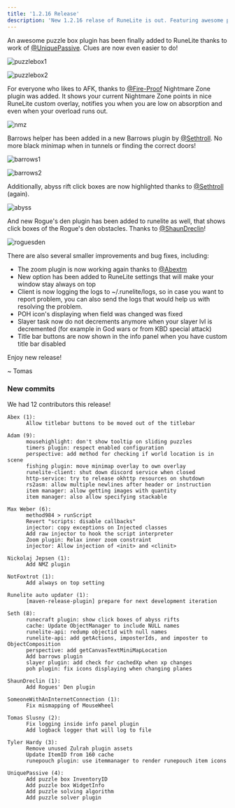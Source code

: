 ```yaml
---
title: '1.2.16 Release'
description: 'New 1.2.16 relase of RuneLite is out. Featuring awesome puzzle box solver!'
---
```


An awesome puzzle box plugin has been finally added to RuneLite thanks to work of
[@UniquePassive](https://github.com/UniquePassive). Clues are now even easier to do!

![puzzlebox1](/img/blog/1.2.16-Release/puzzlebox1.png)

![puzzlebox2](/img/blog/1.2.16-Release/puzzlebox2.png)

For everyone who likes to AFK, thanks to [@Fire-Proof](https://github.com/Fire-Proof)
Nightmare Zone plugin was added. It shows your current Nightmare Zone points in nice
RuneLite custom overlay, notifies you when you are low on absorption and even when
your overload runs out.

![nmz](/img/blog/1.2.16-Release/nmz.png)

Barrows helper has been added in a new Barrows plugin by [@Sethtroll](https://github.com/Sethtroll).
No more black minimap when in tunnels or finding the correct doors!

![barrows1](/img/blog/1.2.16-Release/barrows1.png)

![barrows2](/img/blog/1.2.16-Release/barrows2.png)

Additionally, abyss rift click boxes are now highlighted thanks to
[@Sethtroll](https://github.com/sethtroll) (again).

![abyss](/img/blog/1.2.16-Release/abyss.png)

And new Rogue's den plugin has been added to runelite as well, that shows click boxes
of the Rogue's den obstacles. Thanks to [@ShaunDreclin](https://github.com/ShaunDreclin)!

![roguesden](/img/blog/1.2.16-Release/roguesden.png)

There are also several smaller improvements and bug fixes, including:

* The zoom plugin is now working again thanks to [@Abextm](https://github.com/Abextm)
* New option has been added to RuneLite settings that will make your window stay always on top
* Client is now logging the logs to ~/.runelite/logs, so in case you want to report problem,
  you can also send the logs that would help us with resolving the problem.
* POH icon's displaying when field was changed was fixed
* Slayer task now do not decrements anymore when your slayer lvl is decremented
  (for example in God wars or from KBD special attack)
* Title bar buttons are now shown in the info panel when you have custom title bar disabled

Enjoy new release!

~ Tomas


### New commits

We had 12 contributors this release!

```
Abex (1):
      Allow titlebar buttons to be moved out of the titlebar

Adam (9):
      mousehighlight: don't show tooltip on sliding puzzles
      timers plugin: respect enabled configuration
      perspective: add method for checking if world location is in scene
      fishing plugin: move minimap overlay to own overlay
      runelite-client: shut down discord service when closed
      http-service: try to release okhttp resources on shutdown
      rs2asm: allow multiple newlines after header or instruction
      item manager: allow getting images with quantity
      item manager: also allow specifying stackable

Max Weber (6):
      method984 > runScript
      Revert "scripts: disable callbacks"
      injector: copy exceptions on Injected classes
      Add raw injector to hook the script interpreter
      Zoom plugin: Relax inner zoom constraint
      injector: Allow injection of <init> and <clinit>

Nickolaj Jepsen (1):
      Add NMZ plugin

NotFoxtrot (1):
      Add always on top setting

Runelite auto updater (1):
      [maven-release-plugin] prepare for next development iteration

Seth (8):
      runecraft plugin: show click boxes of abyss rifts
      cache: Update ObjectManager to include NULL names
      runelite-api: redump objectid with null names
      runelite-api: add getActions, imposterIds, and imposter to ObjectComposition
      perspective: add getCanvasTextMiniMapLocation
      Add barrows plugin
      slayer plugin: add check for cachedXp when xp changes
      poh plugin: fix icons displaying when changing planes

ShaunDreclin (1):
      Add Rogues' Den plugin

SomeoneWithAnInternetConnection (1):
      Fix mismapping of MouseWheel

Tomas Slusny (2):
      Fix logging inside info panel plugin
      Add logback logger that will log to file

Tyler Hardy (3):
      Remove unused Zulrah plugin assets
      Update ItemID from 160 cache
      runepouch plugin: use itemmanager to render runepouch item icons

UniquePassive (4):
      Add puzzle box InventoryID
      Add puzzle box WidgetInfo
      Add puzzle solving algorithm
      Add puzzle solver plugin

```
